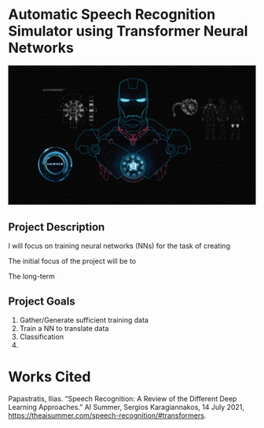 # Automatic Speech Recognition Simulator using Transformer Neural Networks

![alt text](https://github.com/justinkim1107/asr-tnn-jarvis/blob/main/images/jarvis.jpeg?raw=true)

## Project Description 

I will focus on training neural networks (NNs) for the task of creating 



The initial focus of the project will be to 

The long-term


## Project Goals

1. Gather/Generate sufficient training data
2. Train a NN to translate data 
3. Classification
4.  

# Works Cited 

Papastratis, Ilias. “Speech Recognition: A Review of the Different Deep Learning Approaches.” AI Summer, Sergios Karagiannakos, 14 July 2021, https://theaisummer.com/speech-recognition/#transformers. 
